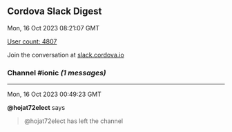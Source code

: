 ## Cordova Slack Digest
Mon, 16 Oct 2023 08:21:07 GMT

[User count: 4807](https://cordova.slack.com/)


Join the conversation at [slack.cordova.io](http://slack.cordova.io/)

### __Channel #ionic__ _(1 messages)_
---

Mon, 16 Oct 2023 00:49:23 GMT

__@hojat72elect__ says 
> @hojat72elect has left the channel
> 
